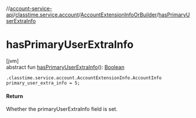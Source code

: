 //[account-service-api](../../../index.md)/[classtime.service.account](../index.md)/[AccountExtensionInfoOrBuilder](index.md)/[hasPrimaryUserExtraInfo](has-primary-user-extra-info.md)

# hasPrimaryUserExtraInfo

[jvm]\
abstract fun [hasPrimaryUserExtraInfo](has-primary-user-extra-info.md)(): [Boolean](https://kotlinlang.org/api/latest/jvm/stdlib/kotlin/-boolean/index.html)

`.classtime.service.account.AccountExtensionInfo.AccountInfo primary_user_extra_info = 5;`

#### Return

Whether the primaryUserExtraInfo field is set.
